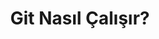 ---
layout: post
title: Git Nasıl Çalışır?
ext-url: https://medium.com/@gokhansengun/git-nas%C4%B1l-%C3%A7al%C4%B1%C5%9F%C4%B1r-bf405779116b
lang: tr
medium: yes
---